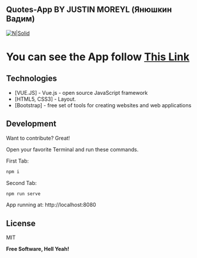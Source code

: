 ## Quotes-App BY JUSTIN MOREYL (Янюшкин Вадим)


[![N|Solid](https://i.ibb.co/vHpsNKL/logo.png)](https://nodesource.com/products/nsolid)
# You can see the App follow [This Link](https://quotes-app-beta.vercel.app/)

## Technologies
- [VUE.JS] - Vue.js - open source JavaScript framework
- [HTML5, CSS3] - Layout.
- [Bootstrap] - free set of tools for creating websites and web applications


## Development

Want to contribute? Great!


Open your favorite Terminal and run these commands.

First Tab:

```sh
npm i
```

Second Tab:

```sh
npm run serve
```

App running at:
http://localhost:8080


## License

MIT

**Free Software, Hell Yeah!**
